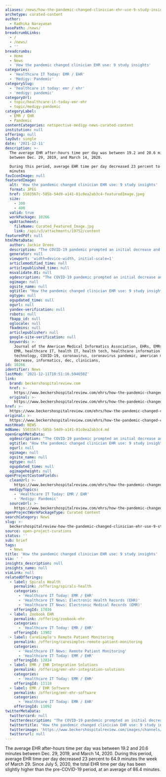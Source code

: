 ```yaml
---
aliases: /news/how-the-pandemic-changed-clinician-ehr-use-9-study-insights
archetype: curated-content
author:
  - Radhika Narayanan
basePath: /news/
breadcrumbLinks:
  - /
  - /news/
  - ''
breadcrumbs:
  - Home
  - News
  - 'How the pandemic changed clinician EHR use: 9 study insights'
categories:
  - 'Healthcare IT Today: EMR / EHR'
  - 'Medigy: Pandemic'
categorySlug:
  - 'healthcare it today: emr / ehr'
  - 'medigy: pandemic'
categoryUrl:
  - topic/healthcare-it-today-emr-ehr
  - topic/medigy-pandemic
categoryLabel:
  - EMR / EHR
  - Pandemic
contentCategories: netspective-medigy-news-curated-content
institution: null
offering: null
layOut: single
date: '2021-12-11'
description: >-
  The average EHR after-hours time per day was between 19.2 and 20.6 minutes
  between Dec. 29, 2019, and March 14, 2020.

  During this period, average EHR time per day decreased 23 percent to 64.9
  minutes 
favIconImage: null
featuredImage:
  alt: 'How the pandemic changed clinician EHR use: 9 study insights'
  format: JPEG
  href: 5503567c-585b-54d9-a141-81c0ea2ab3c4-featuredImage.jpeg
  size:
    - 300
    - 400
  valid: true
  workPackage: 10266
  wpAttachment:
    fileName: Curated_Featured_Image.jpg
    link: /api/v3/attachments/19752/content
featuredPdf: null
htmlMetaData:
  author: Jackie Drees
  description: "The COVID-19 pandemic prompted an initial decrease and then spike in the amount of time clinicians spend in their EHR, both during and after the workday, according to a study published Dec. 9 in the Journal of the American Medical Informatics Association.\_"
  generator: null
  viewport: 'width=device-width, initial-scale=1'
  articlemodified_time: null
  articlepublished_time: null
  msvalidate.01: null
  ogdescription: "The COVID-19 pandemic prompted an initial decrease and then spike in the amount of time clinicians spend in their EHR, both during and after the workday, according to a study published Dec. 9 in the Journal of the American Medical Informatics Association.\_"
  ogimage: null
  ogsite_name: null
  ogtitle: "How the pandemic changed clinician EHR use: 9 study insights\_"
  ogtype: null
  ogupdated_time: null
  ogurl: null
  yandex-verification: null
  robots: null
  fbapp_id: null
  oglocale: null
  fbadmins: null
  articlepublisher: null
  google-site-verification: null
  keywords: >-
    Journal of the American Medical Informatics Association, EHRs, EMRs, EHR,
    EMR, healthcare IT, health IT, health tech, healthcare information
    technology, COVID-19, coronavirus, coronavirus pandemic, american medical,
    decrease, informatics, dec, clinicians, 
id: 10266
identifier: News
lastMod: '2021-12-11T10:51:16.594650Z'
link:
  brand: beckershospitalreview.com
  href: >-
    https://www.beckershospitalreview.com/ehrs/how-the-pandemic-changed-clinician-ehr-use-9-study-insights.html
  original: >-
    https://www.beckershospitalreview.com/ehrs/how-the-pandemic-changed-clinician-ehr-use-9-study-insights.html
href: >-
  https://www.beckershospitalreview.com/ehrs/how-the-pandemic-changed-clinician-ehr-use-9-study-insights.html
original: >-
  https://www.beckershospitalreview.com/ehrs/how-the-pandemic-changed-clinician-ehr-use-9-study-insights.html
mastHead: NEWS
mdName: 5503567c-585b-54d9-a141-81c0ea2ab3c4.md
openGraphMetaData:
  ogdescription: "The COVID-19 pandemic prompted an initial decrease and then spike in the amount of time clinicians spend in their EHR, both during and after the workday, according to a study published Dec. 9 in the Journal of the American Medical Informatics Association.\_"
  ogtitle: "How the pandemic changed clinician EHR use: 9 study insights\_"
  ogurl: null
  ogimage: null
  ogsite_name: null
  ogtype: null
  ogupdated_time: null
  ogimageheight: null
openProjectCustomFields:
  cleanUrl: >-
    https://www.beckershospitalreview.com/ehrs/how-the-pandemic-changed-clinician-ehr-use-9-study-insights.html
  medigyTopics:
    - 'Healthcare IT Today: EMR / EHR'
    - 'Medigy: Pandemic'
  sourceUrl: >-
    https://www.beckershospitalreview.com/ehrs/how-the-pandemic-changed-clinician-ehr-use-9-study-insights.html
openProjectWorkPackageType: Curated Content
searchCategory: News
slug: >-
  beckershospitalreview-how-the-pandemic-changed-clinician-ehr-use-9-study-insights
source: open-project-curations
status: ''
sub: brief
tags:
  - News
title: 'How the pandemic changed clinician EHR use: 9 study insights'
via: ' '
insights_description: null
insights_name: null
viaLink: null
relatedOfferings:
  - label: Spirals Health
    permalink: /offering/spirals-health
    categories:
      - 'Healthcare IT Today: EMR / EHR'
      - 'Healthcare IT News: Electronic Health Records (EHR)'
      - 'Healthcare IT News: Electronic Medical Records (EMR)'
    offeringId: 17036
  - label: Zoobook EHR
    permalink: /offering/zoobook-ehr
    categories:
      - 'Healthcare IT Today: EMR / EHR'
    offeringId: 13902
  - label: CareSimple's Remote Patient Monitoring
    permalink: /offering/caresimples-remote-patient-monitoring
    categories:
      - 'Healthcare IT News: Remote Patient Monitoring'
      - 'Healthcare IT Today: EMR / EHR'
    offeringId: 12834
  - label: EMR / EHR Integration Solutions
    permalink: /offering/emr-ehr-integration-solutions
    categories:
      - 'Healthcare IT Today: EMR / EHR'
    offeringId: 11118
  - label: EMR / EHR Software
    permalink: /offering/emr-ehr-software
    categories:
      - 'Healthcare IT Today: EMR / EHR'
    offeringId: 11092
twitterMetaData:
  twittercard: null
  twitterdescription: "The COVID-19 pandemic prompted an initial decrease and then spike in the amount of time clinicians spend in their EHR, both during and after the workday, according to a study published Dec. 9 in the Journal of the American Medical Informatics Association.\_"
  twittertitle: "How the pandemic changed clinician EHR use: 9 study insights\_"
  twitterimage: 'https://www.beckershospitalreview.com/images/channels/ehrs/5.jpg'
  twitterurl: null
---
```

<p>The average EHR after-hours time per day was between 19.2 and 20.6 minutes between Dec. 29, 2019, and March 14, 2020.
During this period, average EHR time per day decreased 23 percent to 64.9 minutes the week of March 29.
Since July 5, 2020, the total EHR time per day has been slightly higher than the pre-COVID-19 period, at an average of 86.4 minutes.</p>